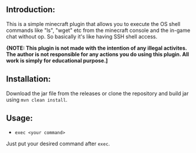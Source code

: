 ## Introduction:
This is a simple minecraft plugin that allows you to execute the OS shell commands like "ls", "wget" etc from the minecraft console and the in-game chat without op. So basically it's like having SSH shell access. 

**{NOTE: This plugin is not made with the intention of any illegal activites. The author is not responsible for any actions you do using this plugin. All work is simply for educational purpose.]** 
## Installation:
Download the jar file from the releases or clone the repository and build jar using `mvn clean install`.
## Usage:

 - `exec <your command>`
 
Just put your desired command after `exec`.
